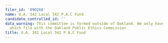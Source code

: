 ```yaml
---
filer_id: '890268'
name: U.A. 342 Local 342 P.A.C Fund
candidate_controlled_id: ''
data_warning: This committee is formed outside of Oakland. We only have data on committees
  which file with the Oakland Public Ethics Commission
title: U.A. 342 Local 342 P.A.C Fund
---
```

